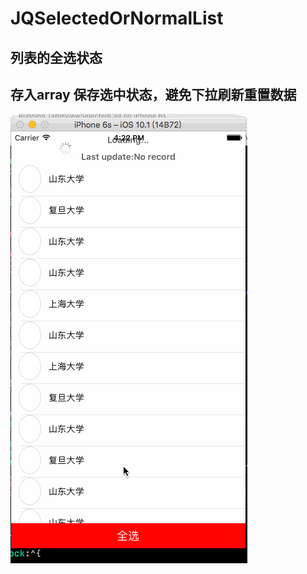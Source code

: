 # JQSelectedOrNormalList



## 列表的全选状态 
## 存入array  保存选中状态，避免下拉刷新重置数据


![image](https://github.com/seanBoler/JQSelectedOrNormalList/blob/master/selectedCell.gif)


